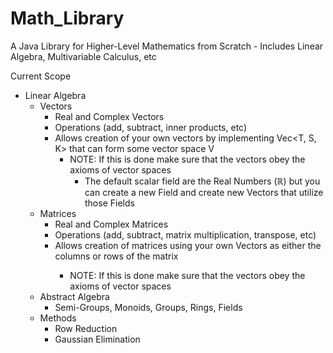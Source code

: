# Math_Library
A Java Library for Higher-Level Mathematics from Scratch - Includes Linear Algebra, Multivariable Calculus, etc

Current Scope
  * Linear Algebra
    * Vectors
      * Real and Complex Vectors
      * Operations (add, subtract, inner products, etc)
      * Allows creation of your own vectors by implementing Vec<T, S, K> that can form some vector space V
          * NOTE: If this is done make sure that the vectors obey the axioms of vector spaces
            * The default scalar field are the Real Numbers (ℝ) but you can create a new Field and create new Vectors that utilize those Fields
    * Matrices
      * Real and Complex Matrices
      * Operations (add, subtract, matrix multiplication, transpose, etc)
      * Allows creation of matrices using your own Vectors<T> as either the columns or rows of the matrix
          * NOTE: If this is done make sure that the vectors obey the axioms of vector spaces
    * Abstract Algebra
      * Semi-Groups, Monoids, Groups, Rings, Fields
    * Methods
      * Row Reduction
      * Gaussian Elimination
